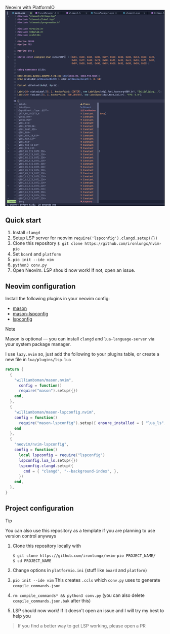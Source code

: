  Neovim with PlatformIO
![hmm](https://github.com/ironlungx/icons/blob/main/screenshot.png?raw=true)

## Quick start
1. Install `clangd`
2. Setup LSP server for neovim `require('lspconfig').clangd.setup({})`
3. Clone this repository `$ git clone https://github.com/ironlungx/nvim-pio`
4. Set `board` and `platform`
5. `pio init --ide vim`
6. `python3 conv.py`
7. Open Neovim. LSP should now work! If not, open an issue.

## Neovim configuration

Install the following plugins in your neovim config:
* [mason](https://github.com/williamboman/mason.nvim)
* [mason-lspconfig](https://github.com/williamboman/mason-lspconfig.nvim)
* [lspconfig](https://github.com/neovim/nvim-lspconfig)

> [!NOTE]
> Mason is optional — you can install `clangd` and `lua-language-server` via your system package manager.


I use `lazy.nvim` so, just add the following to your plugins table, or create a new file in `lua/plugins/lsp.lua`

```lua
return {
  {
    "williamboman/mason.nvim",
      config = function()
      require("mason").setup({})
    end,
  },
  {
    "williamboman/mason-lspconfig.nvim",
    config = function()
      require("mason-lspconfig").setup({ ensure_installed = { "lua_ls", "clangd" }, })
    end
  },
  {
    "neovim/nvim-lspconfig",
    config = function()
      local lspconfig = require("lspconfig")
      lspconfig.lua_ls.setup({})
      lspconfig.clangd.setup({
        cmd = { "clangd", "--background-index", },
      })
    end,
  },
}
```

## Project configuration

> [!TIP]
> You can also use this repository as a template if you are planning to use version control anyways

1. Clone this repository locally with
   ```
   $ git clone https://github.com/ironlungx/nvim-pio PROJECT_NAME/
   $ cd PROJECT_NAME
   ```

2. Change options in `platformio.ini` (stuff like `board` and `platform`)
3. `pio init --ide vim` This creates `.ccls` which `conv.py` uses to generate `compile_commands.json`
4. `rm compile_commands* && python3 conv.py` (you can also delete `compile_commands.json.bak` after this)
5. LSP should now work! If it doesn't open an issue and I will try my best to help you

> If you find a better way to get LSP working, please open a PR
